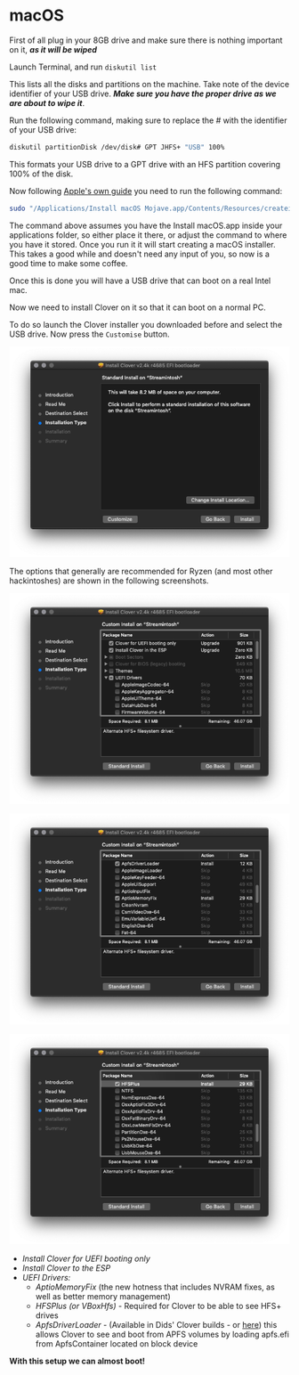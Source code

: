 # macOS

First of all plug in your 8GB drive and make sure there is nothing important on it, _**as it will be wiped**_

Launch Terminal, and run `diskutil list`

This lists all the disks and partitions on the machine. Take note of the device identifier of your USB drive. _**Make sure you have the proper drive as we are about to wipe it**_.

Run the following command, making sure to replace the \# with the identifier of your USB drive:

```bash
diskutil partitionDisk /dev/disk# GPT JHFS+ "USB" 100%
```

This formats your USB drive to a GPT drive with an HFS partition covering 100% of the disk.

Now following [Apple's own guide](https://support.apple.com/en-us/HT201372) you need to run the following command:

```bash
sudo "/Applications/Install macOS Mojave.app/Contents/Resources/createinstallmedia" --volume /Volumes/USB
```

The command above assumes you have the Install macOS.app inside your applications folder, so either place it there, or adjust the command to where you have it stored. Once you run it it will start creating a macOS installer. This takes a good while and doesn't need any input of you, so now is a good time to make some coffee.

Once this is done you will have a USB drive that can boot on a real Intel mac.

Now we need to install Clover on it so that it can boot on a normal PC.

To do so launch the Clover installer you downloaded before and select the USB drive. Now press the `Customise` button.

![Customize button in the bottom left.](../.gitbook/assets/image%20%2826%29.png)

The options that generally are recommended for Ryzen \(and most other hackintoshes\) are shown in the following screenshots.

![UEFI booting only and Install in the ESP](../.gitbook/assets/image%20%288%29.png)

![ApfsDriverLoader and AptioMemoryFix drivers](../.gitbook/assets/image%20%2824%29.png)

![HFSPlus \(You can use VBoxHFS if your copy of the installer doesn&apos;t come with HFSPlus\)](../.gitbook/assets/image%20%281%29.png)



* _Install Clover for UEFI booting only_
* _Install Clover to the ESP_
* _UEFI Drivers:_
  * _AptioMemoryFix_ \(the new hotness that includes NVRAM fixes, as well as better memory management\)
  * _HFSPlus \(or VBoxHfs\)_ - Required for Clover to be able to see HFS+ drives
  * _ApfsDriverLoader_ - \(Available in Dids' Clover builds - or [here](https://github.com/acidanthera/ApfsSupportPkg/releases)\) this allows Clover to see and boot from APFS volumes by loading apfs.efi from ApfsContainer located on block device

**With this setup we can almost boot!**


